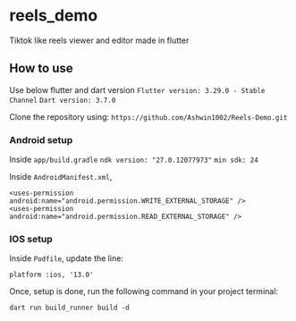 # reels_demo

Tiktok like reels viewer and editor made in flutter

## How to use

Use below flutter and dart version
`Flutter version: 3.29.0 - Stable Channel`
`Dart version: 3.7.0`

Clone the repository using: `https://github.com/Ashwin1002/Reels-Demo.git`

### Android setup

Inside `app/build.gradle`
`ndk version: "27.0.12077973"`
`min sdk: 24`

Inside `AndroidManifest.xml`,

```
<uses-permission android:name="android.permission.WRITE_EXTERNAL_STORAGE" />
<uses-permission android:name="android.permission.READ_EXTERNAL_STORAGE" />
```

### IOS setup

Inside `Podfile`, update the line:

```
platform :ios, '13.0'
```

Once, setup is done, run the following command in your project terminal:
```
dart run build_runner build -d
```
